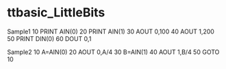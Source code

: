 # ttbasic_LittleBits

Sample1
10 PRINT AIN(0)
20 PRINT AIN(1)
30 AOUT 0,100
40 AOUT 1,200
50 PRINT DIN(0)
60 DOUT 0,1

Sample2
10 A=AIN(0)
20 AOUT 0,A/4
30 B=AIN(1)
40 AOUT 1,B/4
50 GOTO 10

